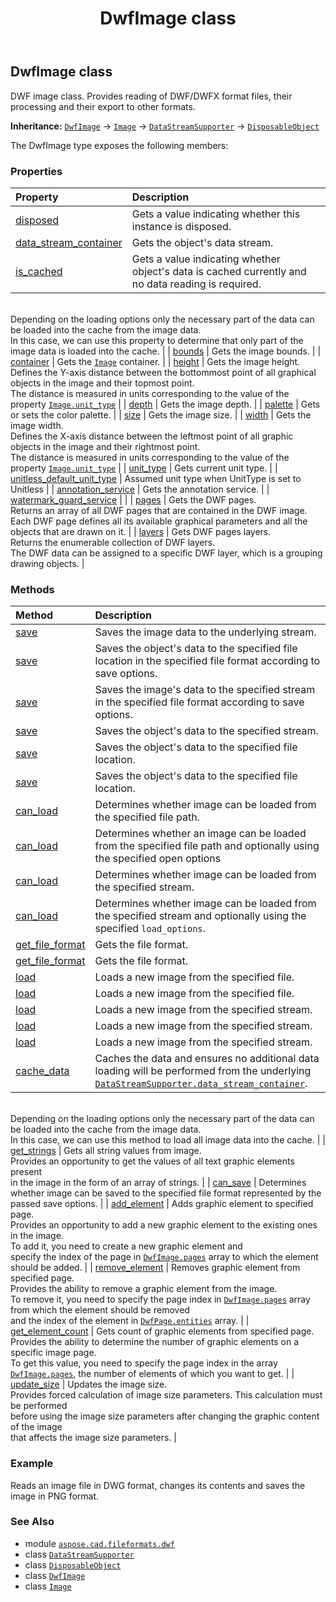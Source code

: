 ﻿---
title: DwfImage class
second_title: Aspose.CAD for Python via .NET API References
description: 
type: docs
weight: 10
url: /python-net/aspose.cad.fileformats.dwf/dwfimage/
is_root: false
---

## DwfImage class

DWF image class.
Provides reading of DWF/DWFX format files, their processing and their export to other formats.



**Inheritance:** [`DwfImage`](/cad/python-net/aspose.cad.fileformats.dwf/dwfimage) → 
[`Image`](/cad/python-net/aspose.cad/image) → 
[`DataStreamSupporter`](/cad/python-net/aspose.cad/datastreamsupporter) → 
[`DisposableObject`](/cad/python-net/aspose.cad/disposableobject)



The DwfImage type exposes the following members:

### Properties
| Property | Description |
| :- | :- |
| [disposed](/cad/python-net/aspose.cad.fileformats.dwf/dwfimage/disposed) | Gets a value indicating whether this instance is disposed. |
| [data_stream_container](/cad/python-net/aspose.cad.fileformats.dwf/dwfimage/data_stream_container) | Gets the object's data stream. |
| [is_cached](/cad/python-net/aspose.cad.fileformats.dwf/dwfimage/is_cached) | Gets a value indicating whether object's data is cached currently and no data reading is required.<br/>Depending on the loading options only the necessary part of the data can be loaded into the cache from the image data.<br/>In this case, we can use this property to determine that only part of the image data is loaded into the cache. |
| [bounds](/cad/python-net/aspose.cad.fileformats.dwf/dwfimage/bounds) | Gets the image bounds. |
| [container](/cad/python-net/aspose.cad.fileformats.dwf/dwfimage/container) | Gets the [`Image`](/cad/python-net/aspose.cad/image) container. |
| [height](/cad/python-net/aspose.cad.fileformats.dwf/dwfimage/height) | Gets the image height.<br/>Defines the Y-axis distance between the bottommost point of all graphical objects in the image and their topmost point.<br/>The distance is measured in units corresponding to the value of the property [`Image.unit_type`](/cad/python-net/aspose.cad/image#unit_type) |
| [depth](/cad/python-net/aspose.cad.fileformats.dwf/dwfimage/depth) | Gets the image depth. |
| [palette](/cad/python-net/aspose.cad.fileformats.dwf/dwfimage/palette) | Gets or sets the color palette. |
| [size](/cad/python-net/aspose.cad.fileformats.dwf/dwfimage/size) | Gets the image size. |
| [width](/cad/python-net/aspose.cad.fileformats.dwf/dwfimage/width) | Gets the image width.<br/>Defines the X-axis distance between the leftmost point of all graphic objects in the image and their rightmost point.<br/>The distance is measured in units corresponding to the value of the property [`Image.unit_type`](/cad/python-net/aspose.cad/image#unit_type) |
| [unit_type](/cad/python-net/aspose.cad.fileformats.dwf/dwfimage/unit_type) | Gets current unit type. |
| [unitless_default_unit_type](/cad/python-net/aspose.cad.fileformats.dwf/dwfimage/unitless_default_unit_type) | Assumed unit type when UnitType is set to Unitless |
| [annotation_service](/cad/python-net/aspose.cad.fileformats.dwf/dwfimage/annotation_service) | Gets the annotation service. |
| [watermark_guard_service](/cad/python-net/aspose.cad.fileformats.dwf/dwfimage/watermark_guard_service) |  |
| [pages](/cad/python-net/aspose.cad.fileformats.dwf/dwfimage/pages) | Gets the DWF pages.<br/>Returns an array of all DWF pages that are contained in the DWF image.<br/>Each DWF page defines all its available graphical parameters and all the objects that are drawn on it. |
| [layers](/cad/python-net/aspose.cad.fileformats.dwf/dwfimage/layers) | Gets DWF pages layers.<br/>Returns the enumerable collection of DWF layers.<br/>The DWF data can be assigned to a specific DWF layer, which is a grouping drawing objects. |


### Methods
| Method | Description |
| :- | :- |
| [save](/cad/python-net/aspose.cad.fileformats.dwf/dwfimage/save/#) | Saves the image data to the underlying stream. |
| [save](/cad/python-net/aspose.cad.fileformats.dwf/dwfimage/save/#str-aspose.cad.imageoptions.ImageOptionsBase) | Saves the object's data to the specified file location in the specified file format according to save options. |
| [save](/cad/python-net/aspose.cad.fileformats.dwf/dwfimage/save/#io.RawIOBase-aspose.cad.imageoptions.ImageOptionsBase) | Saves the image's data to the specified stream in the specified file format according to save options. |
| [save](/cad/python-net/aspose.cad.fileformats.dwf/dwfimage/save/#io.RawIOBase) | Saves the object's data to the specified stream. |
| [save](/cad/python-net/aspose.cad.fileformats.dwf/dwfimage/save/#str) | Saves the object's data to the specified file location. |
| [save](/cad/python-net/aspose.cad.fileformats.dwf/dwfimage/save/#str-bool) | Saves the object's data to the specified file location. |
| [can_load](/cad/python-net/aspose.cad.fileformats.dwf/dwfimage/can_load/#str) | Determines whether image can be loaded from the specified file path. |
| [can_load](/cad/python-net/aspose.cad.fileformats.dwf/dwfimage/can_load/#str-aspose.cad.LoadOptions) | Determines whether an image can be loaded from the specified file path and optionally using the specified open options |
| [can_load](/cad/python-net/aspose.cad.fileformats.dwf/dwfimage/can_load/#io.RawIOBase) | Determines whether image can be loaded from the specified stream. |
| [can_load](/cad/python-net/aspose.cad.fileformats.dwf/dwfimage/can_load/#io.RawIOBase-aspose.cad.LoadOptions) | Determines whether image can be loaded from the specified stream and optionally using the specified `load_options`. |
| [get_file_format](/cad/python-net/aspose.cad.fileformats.dwf/dwfimage/get_file_format/#str) | Gets the file format. |
| [get_file_format](/cad/python-net/aspose.cad.fileformats.dwf/dwfimage/get_file_format/#io.RawIOBase) | Gets the file format. |
| [load](/cad/python-net/aspose.cad.fileformats.dwf/dwfimage/load/#str-aspose.cad.LoadOptions) | Loads a new image from the specified file. |
| [load](/cad/python-net/aspose.cad.fileformats.dwf/dwfimage/load/#str) | Loads a new image from the specified file. |
| [load](/cad/python-net/aspose.cad.fileformats.dwf/dwfimage/load/#io.RawIOBase-aspose.cad.LoadOptions) | Loads a new image from the specified stream. |
| [load](/cad/python-net/aspose.cad.fileformats.dwf/dwfimage/load/#io.RawIOBase-str-aspose.cad.LoadOptions) | Loads a new image from the specified stream. |
| [load](/cad/python-net/aspose.cad.fileformats.dwf/dwfimage/load/#io.RawIOBase) | Loads a new image from the specified stream. |
| [cache_data](/cad/python-net/aspose.cad.fileformats.dwf/dwfimage/cache_data/#) | Caches the data and ensures no additional data loading will be performed from the underlying [`DataStreamSupporter.data_stream_container`](/cad/python-net/aspose.cad/datastreamsupporter#data_stream_container).<br/>Depending on the loading options only the necessary part of the data can be loaded into the cache from the image data.<br/>In this case, we can use this method to load all image data into the cache. |
| [get_strings](/cad/python-net/aspose.cad.fileformats.dwf/dwfimage/get_strings/#) | Gets all string values from image.<br/>Provides an opportunity to get the values of all text graphic elements present<br/>in the image in the form of an array of strings. |
| [can_save](/cad/python-net/aspose.cad.fileformats.dwf/dwfimage/can_save/#aspose.cad.imageoptions.ImageOptionsBase) | Determines whether image can be saved to the specified file format represented by the passed save options. |
| [add_element](/cad/python-net/aspose.cad.fileformats.dwf/dwfimage/add_element/#int-aspose.cad.fileformats.dwf.whip.objects.drawable.DwfWhipDrawable) | Adds graphic element to specified page.<br/>Provides an opportunity to add a new graphic element to the existing ones in the image.<br/>To add it, you need to create a new graphic element and<br/>specify the index of the page in [`DwfImage.pages`](/cad/python-net/aspose.cad.fileformats.dwf/dwfimage#pages) array to which the element should be added. |
| [remove_element](/cad/python-net/aspose.cad.fileformats.dwf/dwfimage/remove_element/#int-int) | Removes graphic element from specified page.<br/>Provides the ability to remove a graphic element from the image.<br/>To remove it, you need to specify the page index in [`DwfImage.pages`](/cad/python-net/aspose.cad.fileformats.dwf/dwfimage#pages) array from which the element should be removed<br/>and the index of the element in [`DwfPage.entities`](/cad/python-net/aspose.cad.fileformats.dwf/dwfpage#entities) array. |
| [get_element_count](/cad/python-net/aspose.cad.fileformats.dwf/dwfimage/get_element_count/#int) | Gets count of graphic elements from specified page.<br/>Provides the ability to determine the number of graphic elements on a specific image page.<br/>To get this value, you need to specify the page index in the array [`DwfImage.pages`](/cad/python-net/aspose.cad.fileformats.dwf/dwfimage#pages), the number of elements of which you want to get. |
| [update_size](/cad/python-net/aspose.cad.fileformats.dwf/dwfimage/update_size/#) | Updates the image size.<br/>Provides forced calculation of image size parameters. This calculation must be performed<br/>before using the image size parameters after changing the graphic content of the image<br/>that affects the image size parameters. |



### Example 


Reads an image file in DWG format, changes its contents and saves the image in PNG format.

### See Also
* module [`aspose.cad.fileformats.dwf`](..)
* class [`DataStreamSupporter`](/cad/python-net/aspose.cad/datastreamsupporter)
* class [`DisposableObject`](/cad/python-net/aspose.cad/disposableobject)
* class [`DwfImage`](/cad/python-net/aspose.cad.fileformats.dwf/dwfimage)
* class [`Image`](/cad/python-net/aspose.cad/image)
